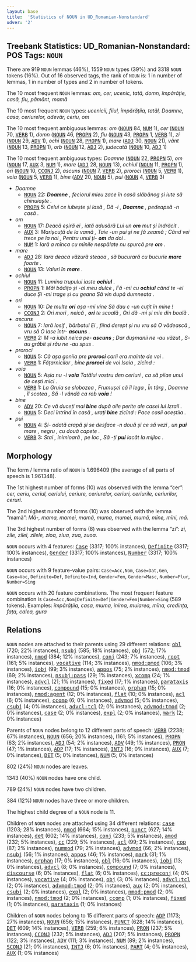 ```yaml
---
layout: base
title:  'Statistics of NOUN in UD_Romanian-Nonstandard'
udver: '2'
---
```


## Treebank Statistics: UD_Romanian-Nonstandard: POS Tags: `NOUN`

There are 919 `NOUN` lemmas (46%), 1559 `NOUN` types (39%) and 3318 `NOUN` tokens (16%).
Out of 16 observed tags, the rank of `NOUN` is: 1 in number of lemmas, 1 in number of types and 2 in number of tokens.

The 10 most frequent `NOUN` lemmas: <em>om, cer, ucenic, tată, domn, împărăție, casă, fiu, pământ, mamă</em>

The 10 most frequent `NOUN` types:  <em>ucenicii, fiiul, împărățiia, tatăl, Doamne, casa, ceriurelor, adevăr, ceriu, om</em>

The 10 most frequent ambiguous lemmas: <em>om</em> (<tt><a href="ro_nonstandard-pos-NOUN.html">NOUN</a></tt> 84, <tt><a href="ro_nonstandard-pos-NUM.html">NUM</a></tt> 1), <em>cer</em> (<tt><a href="ro_nonstandard-pos-NOUN.html">NOUN</a></tt> 70, <tt><a href="ro_nonstandard-pos-VERB.html">VERB</a></tt> 1), <em>domn</em> (<tt><a href="ro_nonstandard-pos-NOUN.html">NOUN</a></tt> 46, <tt><a href="ro_nonstandard-pos-PROPN.html">PROPN</a></tt> 2), <em>fiu</em> (<tt><a href="ro_nonstandard-pos-NOUN.html">NOUN</a></tt> 43, <tt><a href="ro_nonstandard-pos-PROPN.html">PROPN</a></tt> 1, <tt><a href="ro_nonstandard-pos-VERB.html">VERB</a></tt> 1), <em>zi</em> (<tt><a href="ro_nonstandard-pos-NOUN.html">NOUN</a></tt> 29, <tt><a href="ro_nonstandard-pos-ADV.html">ADV</a></tt> 1), <em>ochi</em> (<tt><a href="ro_nonstandard-pos-NOUN.html">NOUN</a></tt> 28, <tt><a href="ro_nonstandard-pos-PROPN.html">PROPN</a></tt> 1), <em>mare</em> (<tt><a href="ro_nonstandard-pos-ADJ.html">ADJ</a></tt> 30, <tt><a href="ro_nonstandard-pos-NOUN.html">NOUN</a></tt> 21), <em>vânt</em> (<tt><a href="ro_nonstandard-pos-NOUN.html">NOUN</a></tt> 13, <tt><a href="ro_nonstandard-pos-PROPN.html">PROPN</a></tt> 1), <em>orb</em> (<tt><a href="ro_nonstandard-pos-NOUN.html">NOUN</a></tt> 12, <tt><a href="ro_nonstandard-pos-ADJ.html">ADJ</a></tt> 2), <em>judecată</em> (<tt><a href="ro_nonstandard-pos-NOUN.html">NOUN</a></tt> 10, <tt><a href="ro_nonstandard-pos-ADJ.html">ADJ</a></tt> 1)

The 10 most frequent ambiguous types:  <em>Doamne</em> (<tt><a href="ro_nonstandard-pos-NOUN.html">NOUN</a></tt> 22, <tt><a href="ro_nonstandard-pos-PROPN.html">PROPN</a></tt> 5), <em>om</em> (<tt><a href="ro_nonstandard-pos-NOUN.html">NOUN</a></tt> 17, <tt><a href="ro_nonstandard-pos-AUX.html">AUX</a></tt> 3, <tt><a href="ro_nonstandard-pos-NUM.html">NUM</a></tt> 1), <em>mare</em> (<tt><a href="ro_nonstandard-pos-ADJ.html">ADJ</a></tt> 28, <tt><a href="ro_nonstandard-pos-NOUN.html">NOUN</a></tt> 13), <em>ochiul</em> (<tt><a href="ro_nonstandard-pos-NOUN.html">NOUN</a></tt> 11, <tt><a href="ro_nonstandard-pos-PROPN.html">PROPN</a></tt> 1), <em>ori</em> (<tt><a href="ro_nonstandard-pos-NOUN.html">NOUN</a></tt> 10, <tt><a href="ro_nonstandard-pos-CCONJ.html">CCONJ</a></tt> 2), <em>ascuns</em> (<tt><a href="ro_nonstandard-pos-NOUN.html">NOUN</a></tt> 7, <tt><a href="ro_nonstandard-pos-VERB.html">VERB</a></tt> 2), <em>proroci</em> (<tt><a href="ro_nonstandard-pos-NOUN.html">NOUN</a></tt> 5, <tt><a href="ro_nonstandard-pos-VERB.html">VERB</a></tt> 1), <em>voia</em> (<tt><a href="ro_nonstandard-pos-NOUN.html">NOUN</a></tt> 5, <tt><a href="ro_nonstandard-pos-VERB.html">VERB</a></tt> 1), <em>bine</em> (<tt><a href="ro_nonstandard-pos-ADV.html">ADV</a></tt> 20, <tt><a href="ro_nonstandard-pos-NOUN.html">NOUN</a></tt> 5), <em>pui</em> (<tt><a href="ro_nonstandard-pos-NOUN.html">NOUN</a></tt> 4, <tt><a href="ro_nonstandard-pos-VERB.html">VERB</a></tt> 3)


* <em>Doamne</em>
  * <tt><a href="ro_nonstandard-pos-NOUN.html">NOUN</a></tt> 22: <em><b>Doamne</b> , feciorul mieu zace în casă slăbănog și iute să chinuiaște .</em>
  * <tt><a href="ro_nonstandard-pos-PROPN.html">PROPN</a></tt> 5: <em>Celui ce iubește și lasă , Dă -i , <b>Doamne</b> , pedeapsă -n casă .</em>
* <em>om</em>
  * <tt><a href="ro_nonstandard-pos-NOUN.html">NOUN</a></tt> 17: <em>Deacă eșiră ei , iată adusără Lui un <b>om</b> mut și îndrăcit .</em>
  * <tt><a href="ro_nonstandard-pos-AUX.html">AUX</a></tt> 3: <em>Marișcuță de la vamă , Taie -un pui și ne fă zeamă ; Când vei trece pe la noi , Pentru unul ți- <b>om</b> da doi .</em>
  * <tt><a href="ro_nonstandard-pos-NUM.html">NUM</a></tt> 1: <em>Iară a mînca cu mînile nespălate nu spurcă pre <b>om</b> .</em>
* <em>mare</em>
  * <tt><a href="ro_nonstandard-pos-ADJ.html">ADJ</a></tt> 28: <em>Iara deaca văzură steaoa , să bucurară cu bucurie <b>mare</b> foarte .</em>
  * <tt><a href="ro_nonstandard-pos-NOUN.html">NOUN</a></tt> 13: <em>Valuri în <b>mare</b> .</em>
* <em>ochiul</em>
  * <tt><a href="ro_nonstandard-pos-NOUN.html">NOUN</a></tt> 11: <em>Lumina trupului iaste <b>ochiul</b> .</em>
  * <tt><a href="ro_nonstandard-pos-PROPN.html">PROPN</a></tt> 1: <em>Măi bădițo și -al meu dulce , Fă -mi cu <b>ochiul</b> când te -ei duce Și -mi trage și cu geana Să vin după dumneata .</em>
* <em>ori</em>
  * <tt><a href="ro_nonstandard-pos-NOUN.html">NOUN</a></tt> 10: <em>De multe <b>ori</b> așa -mi vine Să dau c -un cuțit în mine !</em>
  * <tt><a href="ro_nonstandard-pos-CCONJ.html">CCONJ</a></tt> 2: <em>Ori mori , neică , <b>ori</b> te scoală , Ori dă -mi și mie din boală .</em>
* <em>ascuns</em>
  * <tt><a href="ro_nonstandard-pos-NOUN.html">NOUN</a></tt> 7: <em>Iară Iosif , bărbatul Ei , fiind derept și nu vru să O vădească , vru să O lase într- <b>ascuns</b> .</em>
  * <tt><a href="ro_nonstandard-pos-VERB.html">VERB</a></tt> 2: <em>M -a iubit neica pe- <b>ascuns</b> ; Dar dușmanii ne -au văzut , S- au grăbit și rău ne -au spus .</em>
* <em>proroci</em>
  * <tt><a href="ro_nonstandard-pos-NOUN.html">NOUN</a></tt> 5: <em>Că așa goniia pre <b>proroci</b> carii era mainte de voi .</em>
  * <tt><a href="ro_nonstandard-pos-VERB.html">VERB</a></tt> 1: <em>Fățarnicilor , bine <b>proroci</b> de voi Isaia , zicînd :</em>
* <em>voia</em>
  * <tt><a href="ro_nonstandard-pos-NOUN.html">NOUN</a></tt> 5: <em>Așia nu -i <b>voia</b> Tatălui vostru den ceriuri , ca să piiae unul de cești mici .</em>
  * <tt><a href="ro_nonstandard-pos-VERB.html">VERB</a></tt> 1: <em>La Gruia se slobozea , Frumușel că îl lega , În târg , Doamne , îl scotea , Să -l vândă ca rob <b>voia</b> !</em>
* <em>bine</em>
  * <tt><a href="ro_nonstandard-pos-ADV.html">ADV</a></tt> 20: <em>Ce vă duceți mai <b>bine</b> după oile perite ale casei lui Izrail .</em>
  * <tt><a href="ro_nonstandard-pos-NOUN.html">NOUN</a></tt> 5: <em>Deci întrînd în casă , urați <b>bine</b> zicînd : Pace casii aceștiia .</em>
* <em>pui</em>
  * <tt><a href="ro_nonstandard-pos-NOUN.html">NOUN</a></tt> 4: <em>Și- odată crapă și se desface -n două și ce să vezi , un <b>pui</b> mare , negru , cu două capete .</em>
  * <tt><a href="ro_nonstandard-pos-VERB.html">VERB</a></tt> 3: <em>Stai , inimioară , pe loc , Să -ți <b>pui</b> lacăt la mijloc .</em>

## Morphology

The form / lemma ratio of `NOUN` is 1.696409 (the average of all parts of speech is 1.961348).

The 1st highest number of forms (10) was observed with the lemma “cer”: <em>cer, ceriu, ceriul, ceriului, ceriure, ceriurelor, ceriuri, ceriurile, ceriurilor, ceruri</em>.

The 2nd highest number of forms (10) was observed with the lemma “mamă”: <em>Mă-, mama, mamei, mamă, muma, mumei, mumă, mîne, mîni, mă</em>.

The 3rd highest number of forms (8) was observed with the lemma “zi”: <em>zi, zile, zilei, zilele, zioa, ziua, zua, zuoa</em>.

`NOUN` occurs with 4 features: <tt><a href="ro_nonstandard-feat-Case.html">Case</a></tt> (3317; 100% instances), <tt><a href="ro_nonstandard-feat-Definite.html">Definite</a></tt> (3317; 100% instances), <tt><a href="ro_nonstandard-feat-Gender.html">Gender</a></tt> (3317; 100% instances), <tt><a href="ro_nonstandard-feat-Number.html">Number</a></tt> (3317; 100% instances)

`NOUN` occurs with 9 feature-value pairs: `Case=Acc,Nom`, `Case=Dat,Gen`, `Case=Voc`, `Definite=Def`, `Definite=Ind`, `Gender=Fem`, `Gender=Masc`, `Number=Plur`, `Number=Sing`

`NOUN` occurs with 20 feature combinations.
The most frequent feature combination is `Case=Acc,Nom|Definite=Def|Gender=Fem|Number=Sing` (589 tokens).
Examples: <em>împărățiia, casa, muma, inima, muiarea, mîna, credința, fața, calea, gura</em>


## Relations

`NOUN` nodes are attached to their parents using 29 different relations: <tt><a href="ro_nonstandard-dep-obl.html">obl</a></tt> (720; 22% instances), <tt><a href="ro_nonstandard-dep-nsubj.html">nsubj</a></tt> (585; 18% instances), <tt><a href="ro_nonstandard-dep-obj.html">obj</a></tt> (572; 17% instances), <tt><a href="ro_nonstandard-dep-nmod.html">nmod</a></tt> (384; 12% instances), <tt><a href="ro_nonstandard-dep-conj.html">conj</a></tt> (243; 7% instances), <tt><a href="ro_nonstandard-dep-root.html">root</a></tt> (161; 5% instances), <tt><a href="ro_nonstandard-dep-vocative.html">vocative</a></tt> (114; 3% instances), <tt><a href="ro_nonstandard-dep-nmod-pmod.html">nmod:pmod</a></tt> (106; 3% instances), <tt><a href="ro_nonstandard-dep-iobj.html">iobj</a></tt> (99; 3% instances), <tt><a href="ro_nonstandard-dep-appos.html">appos</a></tt> (75; 2% instances), <tt><a href="ro_nonstandard-dep-nmod-tmod.html">nmod:tmod</a></tt> (69; 2% instances), <tt><a href="ro_nonstandard-dep-nsubj-pass.html">nsubj:pass</a></tt> (29; 1% instances), <tt><a href="ro_nonstandard-dep-xcomp.html">xcomp</a></tt> (24; 1% instances), <tt><a href="ro_nonstandard-dep-advcl.html">advcl</a></tt> (21; 1% instances), <tt><a href="ro_nonstandard-dep-fixed.html">fixed</a></tt> (17; 1% instances), <tt><a href="ro_nonstandard-dep-parataxis.html">parataxis</a></tt> (16; 0% instances), <tt><a href="ro_nonstandard-dep-compound.html">compound</a></tt> (15; 0% instances), <tt><a href="ro_nonstandard-dep-orphan.html">orphan</a></tt> (15; 0% instances), <tt><a href="ro_nonstandard-dep-nmod-agent.html">nmod:agent</a></tt> (12; 0% instances), <tt><a href="ro_nonstandard-dep-flat.html">flat</a></tt> (10; 0% instances), <tt><a href="ro_nonstandard-dep-acl.html">acl</a></tt> (6; 0% instances), <tt><a href="ro_nonstandard-dep-ccomp.html">ccomp</a></tt> (6; 0% instances), <tt><a href="ro_nonstandard-dep-advmod.html">advmod</a></tt> (5; 0% instances), <tt><a href="ro_nonstandard-dep-csubj.html">csubj</a></tt> (4; 0% instances), <tt><a href="ro_nonstandard-dep-advcl-tcl.html">advcl:tcl</a></tt> (2; 0% instances), <tt><a href="ro_nonstandard-dep-advmod-tmod.html">advmod:tmod</a></tt> (2; 0% instances), <tt><a href="ro_nonstandard-dep-case.html">case</a></tt> (2; 0% instances), <tt><a href="ro_nonstandard-dep-expl.html">expl</a></tt> (2; 0% instances), <tt><a href="ro_nonstandard-dep-mark.html">mark</a></tt> (2; 0% instances)

Parents of `NOUN` nodes belong to 12 different parts of speech: <tt><a href="ro_nonstandard-pos-VERB.html">VERB</a></tt> (2238; 67% instances), <tt><a href="ro_nonstandard-pos-NOUN.html">NOUN</a></tt> (656; 20% instances),  (161; 5% instances), <tt><a href="ro_nonstandard-pos-PROPN.html">PROPN</a></tt> (63; 2% instances), <tt><a href="ro_nonstandard-pos-ADJ.html">ADJ</a></tt> (54; 2% instances), <tt><a href="ro_nonstandard-pos-ADV.html">ADV</a></tt> (49; 1% instances), <tt><a href="ro_nonstandard-pos-PRON.html">PRON</a></tt> (47; 1% instances), <tt><a href="ro_nonstandard-pos-ADP.html">ADP</a></tt> (17; 1% instances), <tt><a href="ro_nonstandard-pos-INTJ.html">INTJ</a></tt> (16; 0% instances), <tt><a href="ro_nonstandard-pos-AUX.html">AUX</a></tt> (7; 0% instances), <tt><a href="ro_nonstandard-pos-DET.html">DET</a></tt> (5; 0% instances), <tt><a href="ro_nonstandard-pos-NUM.html">NUM</a></tt> (5; 0% instances)

802 (24%) `NOUN` nodes are leaves.

1343 (40%) `NOUN` nodes have one child.

789 (24%) `NOUN` nodes have two children.

384 (12%) `NOUN` nodes have three or more children.

The highest child degree of a `NOUN` node is 11.

Children of `NOUN` nodes are attached using 34 different relations: <tt><a href="ro_nonstandard-dep-case.html">case</a></tt> (1203; 28% instances), <tt><a href="ro_nonstandard-dep-nmod.html">nmod</a></tt> (664; 15% instances), <tt><a href="ro_nonstandard-dep-punct.html">punct</a></tt> (627; 14% instances), <tt><a href="ro_nonstandard-dep-det.html">det</a></tt> (602; 14% instances), <tt><a href="ro_nonstandard-dep-conj.html">conj</a></tt> (233; 5% instances), <tt><a href="ro_nonstandard-dep-amod.html">amod</a></tt> (232; 5% instances), <tt><a href="ro_nonstandard-dep-cc.html">cc</a></tt> (229; 5% instances), <tt><a href="ro_nonstandard-dep-acl.html">acl</a></tt> (99; 2% instances), <tt><a href="ro_nonstandard-dep-cop.html">cop</a></tt> (87; 2% instances), <tt><a href="ro_nonstandard-dep-nummod.html">nummod</a></tt> (79; 2% instances), <tt><a href="ro_nonstandard-dep-advmod.html">advmod</a></tt> (66; 2% instances), <tt><a href="ro_nonstandard-dep-nsubj.html">nsubj</a></tt> (56; 1% instances), <tt><a href="ro_nonstandard-dep-appos.html">appos</a></tt> (46; 1% instances), <tt><a href="ro_nonstandard-dep-mark.html">mark</a></tt> (31; 1% instances), <tt><a href="ro_nonstandard-dep-orphan.html">orphan</a></tt> (17; 0% instances), <tt><a href="ro_nonstandard-dep-obl.html">obl</a></tt> (16; 0% instances), <tt><a href="ro_nonstandard-dep-iobj.html">iobj</a></tt> (13; 0% instances), <tt><a href="ro_nonstandard-dep-advcl.html">advcl</a></tt> (8; 0% instances), <tt><a href="ro_nonstandard-dep-compound.html">compound</a></tt> (7; 0% instances), <tt><a href="ro_nonstandard-dep-discourse.html">discourse</a></tt> (6; 0% instances), <tt><a href="ro_nonstandard-dep-flat.html">flat</a></tt> (6; 0% instances), <tt><a href="ro_nonstandard-dep-cc-preconj.html">cc:preconj</a></tt> (4; 0% instances), <tt><a href="ro_nonstandard-dep-vocative.html">vocative</a></tt> (4; 0% instances), <tt><a href="ro_nonstandard-dep-obj.html">obj</a></tt> (3; 0% instances), <tt><a href="ro_nonstandard-dep-advcl-tcl.html">advcl:tcl</a></tt> (2; 0% instances), <tt><a href="ro_nonstandard-dep-advmod-tmod.html">advmod:tmod</a></tt> (2; 0% instances), <tt><a href="ro_nonstandard-dep-aux.html">aux</a></tt> (2; 0% instances), <tt><a href="ro_nonstandard-dep-csubj.html">csubj</a></tt> (2; 0% instances), <tt><a href="ro_nonstandard-dep-expl.html">expl</a></tt> (2; 0% instances), <tt><a href="ro_nonstandard-dep-nmod-pmod.html">nmod:pmod</a></tt> (2; 0% instances), <tt><a href="ro_nonstandard-dep-nmod-tmod.html">nmod:tmod</a></tt> (2; 0% instances), <tt><a href="ro_nonstandard-dep-ccomp.html">ccomp</a></tt> (1; 0% instances), <tt><a href="ro_nonstandard-dep-fixed.html">fixed</a></tt> (1; 0% instances), <tt><a href="ro_nonstandard-dep-parataxis.html">parataxis</a></tt> (1; 0% instances)

Children of `NOUN` nodes belong to 15 different parts of speech: <tt><a href="ro_nonstandard-pos-ADP.html">ADP</a></tt> (1173; 27% instances), <tt><a href="ro_nonstandard-pos-NOUN.html">NOUN</a></tt> (656; 15% instances), <tt><a href="ro_nonstandard-pos-PUNCT.html">PUNCT</a></tt> (628; 14% instances), <tt><a href="ro_nonstandard-pos-DET.html">DET</a></tt> (609; 14% instances), <tt><a href="ro_nonstandard-pos-VERB.html">VERB</a></tt> (259; 6% instances), <tt><a href="ro_nonstandard-pos-PRON.html">PRON</a></tt> (237; 5% instances), <tt><a href="ro_nonstandard-pos-CCONJ.html">CCONJ</a></tt> (232; 5% instances), <tt><a href="ro_nonstandard-pos-ADJ.html">ADJ</a></tt> (207; 5% instances), <tt><a href="ro_nonstandard-pos-PROPN.html">PROPN</a></tt> (122; 3% instances), <tt><a href="ro_nonstandard-pos-ADV.html">ADV</a></tt> (111; 3% instances), <tt><a href="ro_nonstandard-pos-NUM.html">NUM</a></tt> (89; 2% instances), <tt><a href="ro_nonstandard-pos-SCONJ.html">SCONJ</a></tt> (21; 0% instances), <tt><a href="ro_nonstandard-pos-INTJ.html">INTJ</a></tt> (6; 0% instances), <tt><a href="ro_nonstandard-pos-PART.html">PART</a></tt> (4; 0% instances), <tt><a href="ro_nonstandard-pos-AUX.html">AUX</a></tt> (1; 0% instances)

